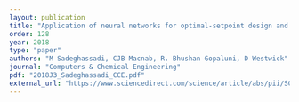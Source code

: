 ```yaml
---
layout: publication
title: "Application of neural networks for optimal-setpoint design and MPC control in biological wastewater treatment"
order: 128
year: 2018
type: "paper"
authors: "M Sadeghassadi, CJB Macnab, R. Bhushan Gopaluni, D Westwick"
journal: "Computers & Chemical Engineering"
pdf: "2018J3_Sadeghassadi_CCE.pdf"
external_url: "https://www.sciencedirect.com/science/article/abs/pii/S0098135418302631"
---
```

